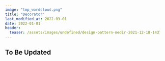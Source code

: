 ```yaml
---
image: "tmp_wordcloud.png"
title: "Decorator"
last_modified_at: 2022-03-01
date: 2022-01-01
header:
  teaser: /assets/images/undefined/design-pattern-nedir-2021-12-18-143754.jpg
---
```


## To Be Updated